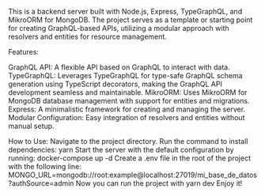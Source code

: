 This is a backend server built with Node.js, Express, TypeGraphQL, and MikroORM for MongoDB. The project serves as a template or starting point for creating GraphQL-based APIs, utilizing a modular approach with resolvers and entities for resource management.

Features:

GraphQL API: A flexible API based on GraphQL to interact with data.
TypeGraphQL: Leverages TypeGraphQL for type-safe GraphQL schema generation using TypeScript decorators, making the GraphQL API development seamless and maintainable.
MikroORM: Uses MikroORM for MongoDB database management with support for entities and migrations.
Express: A minimalistic framework for creating and managing the server.
Modular Configuration: Easy integration of resolvers and entities without manual setup.

How to Use:
Navigate to the project directory.
Run the command to install dependencies:
yarn
Start the server with the default configuration by running:
docker-compose up -d
Create a .env file in the root of the project with the following line: MONGO_URL=mongodb://root:example@localhost:27019/mi_base_de_datos?authSource=admin
Now you can run the project with yarn dev
Enjoy it!
